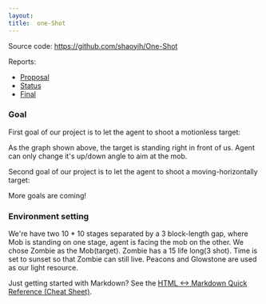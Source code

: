 ```yaml
---
layout:  
title:  one-Shot
---
```


Source code: https://github.com/shaoyih/One-Shot

Reports:

- [Proposal](proposal.md)
- [Status](status.md)
- [Final](final.md)

<h3>Goal</h3>
First goal of our project is to let the agent to shoot a motionless target:

As the graph shown above, the target is standing right in front of us. Agent can only change it's up/down angle to aim at the mob.

Second goal of our project is to let the agent to shoot a moving-horizontally target:

More goals are coming!

<h3>Environment setting</h3>
We're have two 10 * 10 stages separated by a 3 block-length gap, where Mob is standing on one stage, agent is facing the mob on the other. We chose Zombie as the Mob(target). Zombie has a 15 life long(3 shot). Time is set to sunset so that Zombie can still live. Peacons and Glowstone are used as our light resource.



Just getting started with Markdown?
See the [HTML <-> Markdown Quick Reference (Cheat Sheet)][quickref].


[quickref]: https://github.com/mundimark/quickrefs/blob/master/HTML.md
